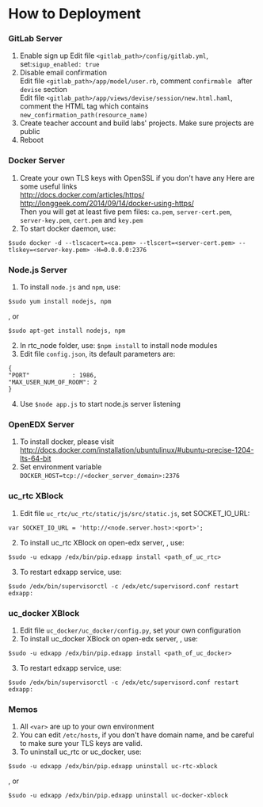 How to Deployment
========

### GitLab Server
1. Enable sign up
Edit file ```<gitlab_path>/config/gitlab.yml```, set:```sigup_enabled: true```
2. Disable email confirmation  
Edit file ```<gitlab_path>/app/model/user.rb```, comment ```confirmable ``` after ```devise``` section  
Edit file ```<gitlab_path>/app/views/devise/session/new.html.haml```, comment the HTML tag which contains ```new_confirmation_path(resource_name)```
3. Create teacher account and build labs' projects. Make sure projects are public
4. Reboot

### Docker Server
1. Create your own TLS keys with OpenSSL if you don't have any
Here are some useful links  
http://docs.docker.com/articles/https/  
http://longgeek.com/2014/09/14/docker-using-https/  
Then you will get at least five pem files: ```ca.pem```, ```server-cert.pem```, ```server-key.pem```, ```cert.pem``` and ```key.pem```  
2. To start docker daemon, use:  
```
$sudo docker -d --tlscacert=<ca.pem> --tlscert=<server-cert.pem> --tlskey=<server-key.pem> -H=0.0.0.0:2376
```

### Node.js Server
1. To install ```node.js``` and ```npm```, use:  
```
$sudo yum install nodejs, npm
```  
, or  
```
$sudo apt-get install nodejs, npm
```  
2. In rtc_node folder, use: ```$npm install``` to install node modules
3. Edit file ```config.json```, its default parameters are:  
```
{  
"PORT"            : 1986,  
"MAX_USER_NUM_OF_ROOM": 2  
}
```
4. Use ```$node app.js``` to start node.js server listening

### OpenEDX Server
1. To install docker, please visit http://docs.docker.com/installation/ubuntulinux/#ubuntu-precise-1204-lts-64-bit
2. Set environment variable  
```DOCKER_HOST=tcp://<docker_server_domain>:2376```  

### uc_rtc XBlock
1. Edit file ```uc_rtc/uc_rtc/static/js/src/static.js```, set SOCKET_IO_URL:  
```
var SOCKET_IO_URL = 'http://<node.server.host>:<port>';
```
2. To install uc_rtc XBlock on open-edx server, , use:  
```
$sudo -u edxapp /edx/bin/pip.edxapp install <path_of_uc_rtc>
```
3. To restart edxapp service, use:  
```
$sudo /edx/bin/supervisorctl -c /edx/etc/supervisord.conf restart edxapp:
```

### uc_docker XBlock
1. Edit file ```uc_docker/uc_docker/config.py```, set your own configuration
2. To install uc_docker XBlock on open-edx server, , use:  
```
$sudo -u edxapp /edx/bin/pip.edxapp install <path_of_uc_docker>
```
3. To restart edxapp service, use:  
```
$sudo /edx/bin/supervisorctl -c /edx/etc/supervisord.conf restart edxapp:
```

### Memos
1. All ```<var>``` are up to your own environment
2. You can edit ```/etc/hosts```, if you don't have domain name, and be careful to make sure your TLS keys are valid.
3. To uninstall uc_rtc or uc_docker, use:  
```
$sudo -u edxapp /edx/bin/pip.edxapp uninstall uc-rtc-xblock
```  
, or  
```
$sudo -u edxapp /edx/bin/pip.edxapp uninstall uc-docker-xblock
```
